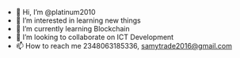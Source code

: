- 👋 Hi, I’m @platinum2010
- 👀 I’m interested in learning new things
- 🌱 I’m currently learning Blockchain
- 💞️ I’m looking to collaborate on ICT Development
- 📫 How to reach me 2348063185336, samytrade2016@gmail.com

<!---
platinum2010/platinum2010 is a ✨ special ✨ repository because its `README.md` (this file) appears on your GitHub profile.
You can click the Preview link to take a look at your changes.
--->
